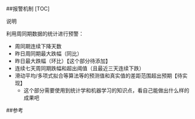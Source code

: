 ##报警机制
[TOC]

说明

利用周同期数据的统计进行预警：

- 周同期连续下降天数
- 昨日周同期最大跌幅（同比）
- 昨日最大跌幅（环比）【这个部分待添加】
- 连续七天周同期跌幅和超出阈值（且最近三天连续下跌）
- 滑动平均/多项式拟合等算法等的预测值和真实值的差距范围超出预期【待实现】
  - 这个部分需要使用到统计学和机器学习的知识点，看自己能做出什么样的成果吧

 ##参考